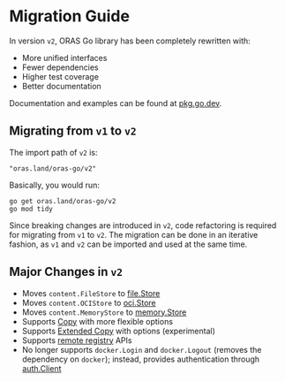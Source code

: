 # Migration Guide

In version `v2`, ORAS Go library has been completely rewritten with:

- More unified interfaces
- Fewer dependencies
- Higher test coverage
- Better documentation

Documentation and examples can be found at [pkg.go.dev](https://pkg.go.dev/oras.land/oras-go/v2).

## Migrating from `v1` to `v2`

The import path of `v2` is:
```
"oras.land/oras-go/v2"
```

Basically, you would run:

```
go get oras.land/oras-go/v2
go mod tidy
```

Since breaking changes are introduced in `v2`, code refactoring is required for migrating from `v1` to `v2`.
The migration can be done in an iterative fashion, as `v1` and `v2` can be imported and used at the same time.

## Major Changes in `v2`

- Moves `content.FileStore` to [file.Store](https://pkg.go.dev/oras.land/oras-go/v2/content/file#Store)
- Moves `content.OCIStore` to [oci.Store](https://pkg.go.dev/oras.land/oras-go/v2/content/oci#Store)
- Moves `content.MemoryStore` to [memory.Store](https://pkg.go.dev/oras.land/oras-go/v2/content/memory#Store)
- Supports [Copy](https://pkg.go.dev/oras.land/oras-go/v2#Copy) with more flexible options
- Supports [Extended Copy](https://pkg.go.dev/oras.land/oras-go/v2#ExtendedCopy) with options (experimental)
- Supports [remote registry](https://pkg.go.dev/oras.land/oras-go/v2/registry/remote) APIs
- No longer supports `docker.Login` and `docker.Logout` (removes the dependency on `docker`); instead, provides authentication through [auth.Client](https://pkg.go.dev/oras.land/oras-go/v2/registry/remote/auth#Client)
